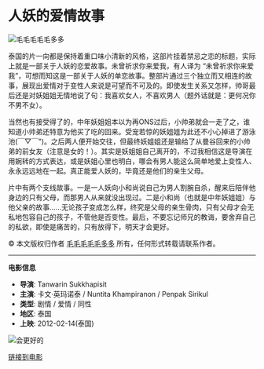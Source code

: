 # 人妖的爱情故事

![毛毛毛毛毛多多](https://img1.doubanio.com/icon/u3357214-150.jpg)

泰国的片一向都是保持着重口味小清新的风格，这部片挂着禁忌之恋的标题，实际上就是一部关于人妖的恋爱故事。未曾祈求你来爱我，有人译为 “未曾祈求你来爱我”，可想而知这是一部关于人妖的单恋故事。整部片通过三个独立而又相连的故事，展现出爱情对于变性人来说是可望而不可及的。即使发生关系又怎样，帅哥最后还是对妖姐姐无情地说了句：我喜欢女人，不喜欢男人（题外话就是：更何况你不男不女）。 

当然也有接受得了的，中年妖姐姐本以为再ONS过后，小帅弟就会一走了之，谁知道小帅弟还特意为他买了吃的回来。受宠若惊的妖姐姐为此还不小心掉进了游泳池(￣▽￣")。之后两人便开始交往，但最终妖姐姐还是输给了从曼谷回来的小帅弟的前女友（注意是女的！）。其实是妖姐姐自己离开的，不过我相信这是导演在用婉转的方式表达，或是妖姐心里也明白，哪会有男人能这么简单地爱上变性人、永永远远地在一起。真正能爱人妖的，毕竟还是他们的亲生父母。

片中有两个支线故事。一是一人妖向小和尚说自己为男人割腕自杀，醒来后陪伴他身边的只有父母，而那男人从来就没出现过。二是小和尚（也就是中年妖姐姐）与他父亲的故事......无论孩子变成怎么样，终究是父母的亲生骨肉，只有父母才会无私地包容自己的孩子，不管他是否变性。最后，不要忘记师兄的教诲，要舍弃自己的私欲，即使是痛苦的，只有放得下，明天才会更好。

© 本文版权归作者 [毛毛毛毛毛多多](https://www.douban.com/people/maomaoshort/) 所有，任何形式转载请联系作者。

---

**电影信息**
- **导演**: Tanwarin Sukkhapisit
- **主演**: 卡文·英玛诺泰 / Nuntita Khampiranon / Penpak Sirikul
- **类型**: 剧情 / 爱情 / 同性
- **地区**: 泰国
- **上映**: 2012-02-14(泰国)

![会更好的](https://img3.doubanio.com/view/photo/s_ratio_poster/public/p1374294377.webp)

[链接到电影](https://movie.douban.com/subject/10439879/)